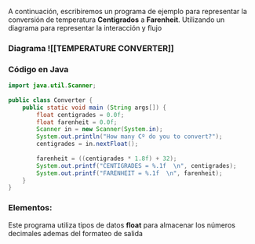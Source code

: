 A continuación, escribiremos un programa de ejemplo para representar la conversión de temperatura **Centigrados** a **Farenheit**. Utilizando un diagrama para representar la interacción y flujo

### Diagrama  ![[TEMPERATURE CONVERTER]]
 

### Código en Java
```java
import java.util.Scanner;  
  
public class Converter {  
    public static void main (String args[]) {  
        float centigrades = 0.0f;  
        float farenheit = 0.0f;  
        Scanner in = new Scanner(System.in);  
        System.out.println("How many Cº do you to convert?");  
        centigrades = in.nextFloat();  
  
        farenheit = ((centigrades * 1.8f) + 32);  
        System.out.printf("CENTIGRADES = %.1f  \n", centigrades);  
        System.out.printf("FARENHEIT = %.1f  \n", farenheit);  
    }  
}
```

### Elementos:
Este programa utiliza tipos de datos **float** para almacenar los números decimales ademas del formateo de salida